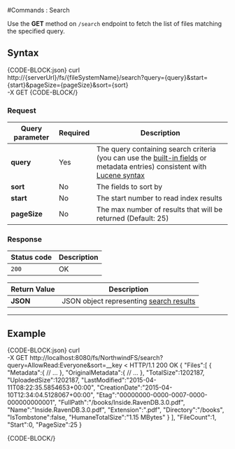 #Commands : Search

Use the **GET** method on `/search` endpoint to fetch the list of files matching the specified query.


## Syntax

{CODE-BLOCK:json}
curl \
	http://{serverUrl}/fs/{fileSystemName}/search?query={query}&start={start}&pageSize={pageSize}&sort={sort}  \
	-X GET
{CODE-BLOCK/}

### Request

| Query parameter | Required | Description |
| ------------- | -- | ---- |
| **query** | Yes | The query containing search criteria (you can use the [built-in fields](../../../../indexing) or metadata entries) consistent with [Lucene syntax](http://lucene.apache.org/core/3_0_3/queryparsersyntax.html) |
| **sort** | No | The fields to sort by |
| **start** | No | The start number to read index results |
| **pageSize** | No | The max number of results that will be returned  (Default: 25)|


### Response

| Status code | Description |
| ----------- | - |
| `200` | OK |

| Return Value | Description |
| ------------- | ------------- |
| **JSON** | JSON object representing [search results](../../../../../glossary/search-results)|

<hr />

## Example

{CODE-BLOCK:json}
curl \
	-X GET http://localhost:8080/fs/NorthwindFS/search?query=AllowRead:Everyone&sort=__key
< HTTP/1.1 200 OK
{
    "Files":[
        {
            "Metadata":{
                // ...
            },
            "OriginalMetadata":{
                // ...
            },
            "TotalSize":1202187,
            "UploadedSize":1202187,
            "LastModified":"2015-04-11T08:22:35.5854653+00:00",
            "CreationDate":"2015-04-10T12:34:04.5128067+00:00",
            "Etag":"00000000-0000-0007-0000-000000000001",
            "FullPath":"/books/Inside.RavenDB.3.0.pdf",
            "Name":"Inside.RavenDB.3.0.pdf",
            "Extension":".pdf",
            "Directory":"/books",
            "IsTombstone":false,
            "HumaneTotalSize":"1.15 MBytes"
        }
    ],
    "FileCount":1,
    "Start":0,
    "PageSize":25
}

{CODE-BLOCK/}

